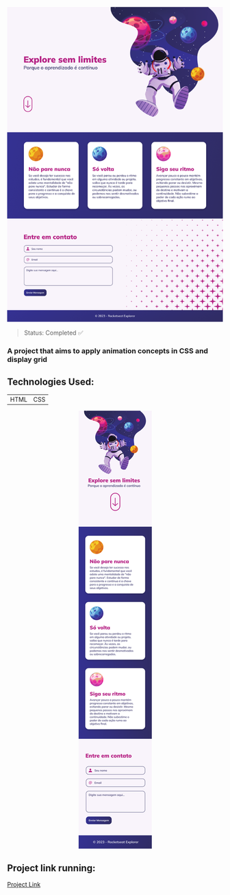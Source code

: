 <center><img src="/assets/project01.png"></center>

> Status: Completed ✅

### A project that aims to apply animation concepts in CSS and display grid

## Technologies Used:

<table>
  <tr>
    <td>HTML</td>
    <td>CSS</td>
  </tr>
</table>

<center><img src="/assets/project01-mobile.png"></center>

## Project link running:
<a target="_blank" href="https://explore-blog-six.vercel.app/">Project Link</a>

